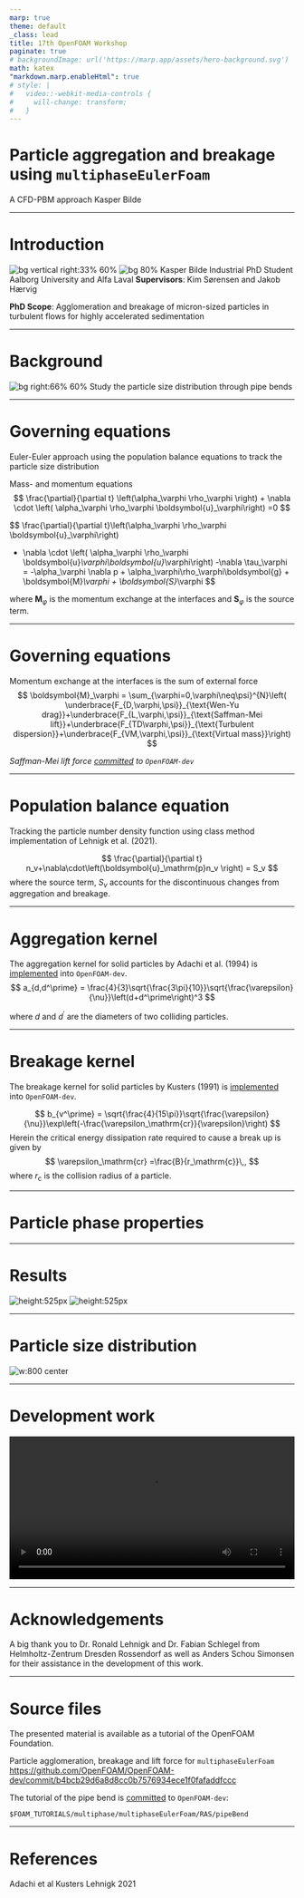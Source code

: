 ```yaml
---
marp: true
theme: default
_class: lead
title: 17th OpenFOAM Workshop
paginate: true
# backgroundImage: url('https://marp.app/assets/hero-background.svg')
math: katex
"markdown.marp.enableHtml": true
# style: |
#   video::-webkit-media-controls {
#     will-change: transform;
#   }
---
```


# Particle aggregation and breakage using `multiphaseEulerFoam`
A CFD-PBM approach
Kasper Bilde

---

# Introduction
![bg vertical right:33% 60%](visuals/AAU_UK_CIRCLE_blue_rgb.svg)
![bg 80%](visuals/alfa-laval-logo.svg)
Kasper Bilde
Industrial PhD Student
Aalborg University and Alfa Laval
**Supervisors**: Kim Sørensen and Jakob Hærvig

**PhD Scope**: Agglomeration and breakage of micron-sized particles in turbulent flows for highly accelerated sedimentation

---
# Background
![bg right:66% 60%](visuals/mesh.svg)
Study the particle size distribution through pipe bends

---
# Governing equations
Euler-Euler approach using the population balance equations to track the particle size distribution

Mass- and momentum equations
$$
\frac{\partial}{\partial t} \left(\alpha_\varphi \rho_\varphi \right) +
\nabla \cdot \left( \alpha_\varphi \rho_\varphi \boldsymbol{u}_\varphi\right) =0
$$

$$
\frac{\partial}{\partial t}\left(\alpha_\varphi \rho_\varphi \boldsymbol{u}_\varphi\right)
+ \nabla \cdot \left( \alpha_\varphi \rho_\varphi \boldsymbol{u}_\varphi\boldsymbol{u}_\varphi\right)
-\nabla \tau_\varphi = -\alpha_\varphi \nabla p +  \alpha_\varphi\rho_\varphi\boldsymbol{g} + \boldsymbol{M}_\varphi + \boldsymbol{S}_\varphi
$$

where $\boldsymbol{M}_\varphi$ is the momentum exchange at the interfaces and $\boldsymbol{S}_\varphi$ is the source term.

---
# Governing equations
<!-- CONSIDER ADDING REFERENCES -->
Momentum exchange at the interfaces is the sum of external force
$$
\boldsymbol{M}_\varphi = \sum_{\varphi=0,\varphi\neq\psi}^{N}\left( \underbrace{F_{D,\varphi,\psi}}_{\text{Wen-Yu drag}}+\underbrace{F_{L,\varphi,\psi}}_{\text{Saffman-Mei lift}}+\underbrace{F_{TD\varphi,\psi}}_{\text{Turbulent dispersion}}+\underbrace{F_{VM,\varphi,\psi}}_{\text{Virtual mass}}\right)
$$

*Saffman-Mei lift force* [*committed*](https://github.com/OpenFOAM/OpenFOAM-dev/commit/b4bcb29d6a8d8cc0b7576934ece1f0fafaddfccc) *to `OpenFOAM-dev`*

---
# Population balance equation
Tracking the particle number density function using class method implementation of Lehnigk et al. (2021).

$$
\frac{\partial}{\partial t} n_v+\nabla\cdot\left(\boldsymbol{u}_\mathrm{p}n_v \right) = S_v
$$
where the source term, $S_v$ accounts for the discontinuous changes from aggregation and breakage.

---
# Aggregation kernel
The aggregation kernel for solid particles by Adachi et al. (1994) is [implemented](https://github.com/OpenFOAM/OpenFOAM-dev/commit/b4bcb29d6a8d8cc0b7576934ece1f0fafaddfccc) into `OpenFOAM-dev`.
$$
a_{d,d^\prime} = \frac{4}{3}\sqrt{\frac{3\pi}{10}}\sqrt{\frac{\varepsilon}{\nu}}\left(d+d^\prime\right)^3
$$

where $d$ and $d^\prime$ are the diameters of two colliding particles.

---
# Breakage kernel
The breakage kernel for solid particles by Kusters (1991) is [implemented](https://github.com/OpenFOAM/OpenFOAM-dev/commit/b4bcb29d6a8d8cc0b7576934ece1f0fafaddfccc) into `OpenFOAM-dev`.

$$
b_{v^\prime} = \sqrt{\frac{4}{15\pi}}\sqrt{\frac{\varepsilon}{\nu}}\exp\left(-\frac{\varepsilon_\mathrm{cr}}{\varepsilon}\right)
$$
Herein the critical energy dissipation rate required to cause a break up is given by
$$
\varepsilon_\mathrm{cr} =\frac{B}{r_\mathrm{c}}\,,
$$
where $r_\mathrm{c}$ is the collision radius of a particle.


---
# Particle phase properties


---
# Results

![height:525px](visuals/d32_layer.svg "Title") ![height:525px](visuals/d32.png)

---
# Particle size distribution
<style>
img[alt~="center"] {
  display: block;
  margin: 0 auto;
}
</style>
![w:800 center](visuals/psd.svg)

---
# Development work
<video controls width=100%>
    <source src="https://user-images.githubusercontent.com/66301490/172621776-729b366b-45f1-4094-88d8-f052a483275d.mp4"
            type="video/mp4">
</video>


---
# Acknowledgements
A big thank you to Dr. Ronald Lehnigk and Dr. Fabian Schlegel from Helmholtz-Zentrum Dresden Rossendorf as well as Anders Schou Simonsen for their assistance in the development of this work.

---

# Source files
The presented material is available as a tutorial of the OpenFOAM Foundation.

Particle agglomeration, breakage and lift force for `multiphaseEulerFoam`
https://github.com/OpenFOAM/OpenFOAM-dev/commit/b4bcb29d6a8d8cc0b7576934ece1f0fafaddfccc

The tutorial of the pipe bend is [committed](https://github.com/OpenFOAM/OpenFOAM-dev/commit/0999cd0efea8811f6d98c631f5ff3a53f6efb2d9) to `OpenFOAM-dev`:
```
$FOAM_TUTORIALS/multiphase/multiphaseEulerFoam/RAS/pipeBend
```

---
# References
Adachi et al
Kusters
Lehnigk 2021

